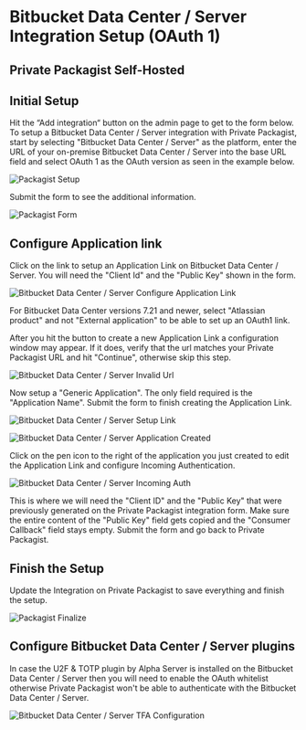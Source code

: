 # Bitbucket Data Center / Server Integration Setup (OAuth 1)
## Private Packagist Self-Hosted

## Initial Setup
Hit the “Add integration“ button on the admin page to get to the form below.
To setup a Bitbucket Data Center / Server integration with Private Packagist, start by selecting "Bitbucket Data Center / Server"
as the platform, enter the URL of your on-premise Bitbucket Data Center / Server into the base URL field and select OAuth 1 as the OAuth version as seen in the example below.

![Packagist Setup](/Resources/public/img/docs/integration-setup/bitbucket-server-oauth1-01-packagist-setup.png)

Submit the form to see the additional information.

![Packagist Form](/Resources/public/img/docs/integration-setup/bitbucket-server-oauth1-02-packagist-form.png)

## Configure Application link
Click on the link to setup an Application Link on Bitbucket Data Center / Server. You will need the "Client Id" and the "Public Key" shown in the form.

![Bitbucket Data Center / Server Configure Application Link](/Resources/public/img/docs/integration-setup/bitbucket-server-oauth1-03-bitbucket-configure-application-link.png)

For Bitbucket Data Center versions 7.21 and newer, select "Atlassian product" and not "External application" to be able to set up an OAuth1 link.

After you hit the button to create a new Application Link a configuration window may appear. If it does, verify that the url matches your Private Packagist URL and hit "Continue", otherwise skip this step.

![Bitbucket Data Center / Server Invalid Url](/Resources/public/img/docs/integration-setup/bitbucket-server-oauth1-04-bitbucket-invalid-url.png)

Now setup a "Generic Application". The only field required is the "Application Name". Submit the form to finish creating the Application Link.

![Bitbucket Data Center / Server Setup Link](/Resources/public/img/docs/integration-setup/bitbucket-server-oauth1-05-bitbucket-setup-link.png)

![Bitbucket Data Center / Server Application Created](/Resources/public/img/docs/integration-setup/bitbucket-server-oauth1-06-bitbucket-application-created.png)

Click on the pen icon to the right of the application you just created to edit the Application Link and configure Incoming Authentication.

![Bitbucket Data Center / Server Incoming Auth](/Resources/public/img/docs/integration-setup/bitbucket-server-oauth1-07-bitbucket-incoming-auth.png)

This is where we will need the "Client ID" and the "Public Key" that were previously generated on the Private Packagist integration form. Make sure the entire content of the "Public Key" field gets copied and the "Consumer Callback" field stays empty. Submit the form and go back to Private Packagist.

## Finish the Setup
Update the Integration on Private Packagist to save everything and finish the setup.

![Packagist Finalize](/Resources/public/img/docs/integration-setup/bitbucket-server-oauth1-08-packagist-finalize.png)

## Configure Bitbucket Data Center / Server plugins

In case the U2F & TOTP plugin by Alpha Server is installed on the Bitbucket Data Center / Server then you will need to enable the OAuth whitelist
otherwise Private Packagist won't be able to authenticate with the Bitbucket Data Center / Server.

![Bitbucket Data Center / Server TFA Configuration](/Resources/public/img/docs/integration-setup/bitbucket-server-09-tfa.png)

